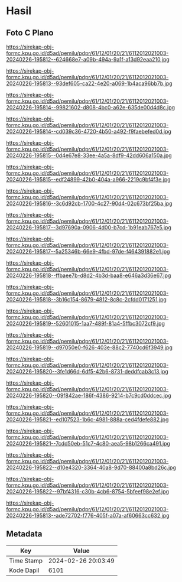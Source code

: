 # Hasil

## Foto C Plano

https://sirekap-obj-formc.kpu.go.id/d5ad/pemilu/pdpr/61/12/01/20/21/6112012021003-20240226-195812--624668e7-a09b-494a-9a1f-a13d92eaa210.jpg

https://sirekap-obj-formc.kpu.go.id/d5ad/pemilu/pdpr/61/12/01/20/21/6112012021003-20240226-195813--93def605-ca22-4e20-a069-1b4aca96bb7b.jpg

https://sirekap-obj-formc.kpu.go.id/d5ad/pemilu/pdpr/61/12/01/20/21/6112012021003-20240226-195814--99821602-d808-4bc0-a62e-635de00d4d8c.jpg

https://sirekap-obj-formc.kpu.go.id/d5ad/pemilu/pdpr/61/12/01/20/21/6112012021003-20240226-195814--cd039c36-4720-4b50-a492-f9faebefed0d.jpg

https://sirekap-obj-formc.kpu.go.id/d5ad/pemilu/pdpr/61/12/01/20/21/6112012021003-20240226-195815--0d4e67e8-33ee-4a5a-8df9-42dd606a150a.jpg

https://sirekap-obj-formc.kpu.go.id/d5ad/pemilu/pdpr/61/12/01/20/21/6112012021003-20240226-195815--edf24899-42b0-404a-a966-2219c9bf4f3e.jpg

https://sirekap-obj-formc.kpu.go.id/d5ad/pemilu/pdpr/61/12/01/20/21/6112012021003-20240226-195816--3c6d92cb-1700-4c27-90d4-02c673bf25ba.jpg

https://sirekap-obj-formc.kpu.go.id/d5ad/pemilu/pdpr/61/12/01/20/21/6112012021003-20240226-195817--3d97690a-0906-4d00-b7cd-1b91eab767e5.jpg

https://sirekap-obj-formc.kpu.go.id/d5ad/pemilu/pdpr/61/12/01/20/21/6112012021003-20240226-195817--5a25346b-66e9-4fbd-97de-f464391882e1.jpg

https://sirekap-obj-formc.kpu.go.id/d5ad/pemilu/pdpr/61/12/01/20/21/6112012021003-20240226-195818--ffbaee7b-d8d2-4b3d-baa8-e646a3d36e67.jpg

https://sirekap-obj-formc.kpu.go.id/d5ad/pemilu/pdpr/61/12/01/20/21/6112012021003-20240226-195818--3b16c154-8679-4812-8c8c-2cfdd0171251.jpg

https://sirekap-obj-formc.kpu.go.id/d5ad/pemilu/pdpr/61/12/01/20/21/6112012021003-20240226-195819--52601015-1aa7-489f-81a4-5ffbc3072cf9.jpg

https://sirekap-obj-formc.kpu.go.id/d5ad/pemilu/pdpr/61/12/01/20/21/6112012021003-20240226-195819--d97050e0-f626-403e-88c2-7740cd6f3949.jpg

https://sirekap-obj-formc.kpu.go.id/d5ad/pemilu/pdpr/61/12/01/20/21/6112012021003-20240226-195820--3fe1d66d-6df5-42b6-8731-deddfcab3c13.jpg

https://sirekap-obj-formc.kpu.go.id/d5ad/pemilu/pdpr/61/12/01/20/21/6112012021003-20240226-195820--09f842ae-186f-4386-9214-b7c9cd0ddcec.jpg

https://sirekap-obj-formc.kpu.go.id/d5ad/pemilu/pdpr/61/12/01/20/21/6112012021003-20240226-195821--ed107523-1b6c-4981-888a-ced4fdefe882.jpg

https://sirekap-obj-formc.kpu.go.id/d5ad/pemilu/pdpr/61/12/01/20/21/6112012021003-20240226-195821--7cdd50eb-51c7-4c80-aea5-98b1266ca491.jpg

https://sirekap-obj-formc.kpu.go.id/d5ad/pemilu/pdpr/61/12/01/20/21/6112012021003-20240226-195822--d10e4320-3364-40a8-9d70-88400a8bd26c.jpg

https://sirekap-obj-formc.kpu.go.id/d5ad/pemilu/pdpr/61/12/01/20/21/6112012021003-20240226-195822--97bf4316-c30b-4cb6-8754-5bfeef98e2ef.jpg

https://sirekap-obj-formc.kpu.go.id/d5ad/pemilu/pdpr/61/12/01/20/21/6112012021003-20240226-195813--ade72702-f776-405f-a07a-af60663cc632.jpg


## Metadata

| Key        | Value               |
| ---------- | ------------------- |
| Time Stamp | 2024-02-26 20:03:49 |
| Kode Dapil | 6101                |



